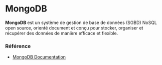# MongoDB

**MongoDB** est un système de gestion de base de données (SGBD) NoSQL open source, orienté document et conçu pour stocker, organiser et récupérer des données de manière efficace et flexible.

### Référence

- [MongoDB Documentation](https://www.mongodb.com/docs/manual/)